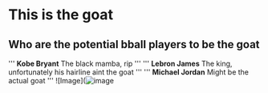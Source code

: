 # This is the goat
## Who are the potential bball players to be the goat
'''
**Kobe Bryant**
The black mamba, rip
'''
'''
**Lebron James**
The king, unfortunately his hairline aint the goat
'''
'''
**Michael Jordan**
Might be the actual goat
'''
![Image](![image](https://user-images.githubusercontent.com/122497056/211948100-24b3ae2e-d106-4ebf-a874-502546739541.png)

